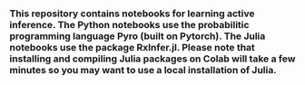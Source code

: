 ### This repository contains notebooks for learning active inference.  The Python notebooks use the probabilitic programming language Pyro (built on Pytorch).  The Julia notebooks use the package RxInfer.jl.  Please note that installing and compiling Julia packages on Colab will take a few minutes so you may want to use a local installation of Julia.